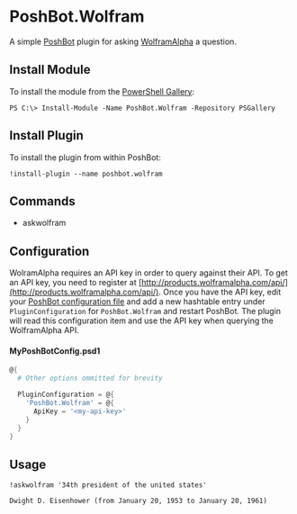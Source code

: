 
# PoshBot.Wolfram

A simple [PoshBot](https://github.com/devblackops/PoshBot) plugin for asking [WolframAlpha](https://www.wolframalpha.com/) a question.

## Install Module

To install the module from the [PowerShell Gallery](https://www.powershellgallery.com/):

```
PS C:\> Install-Module -Name PoshBot.Wolfram -Repository PSGallery
```

## Install Plugin

To install the plugin from within PoshBot:

```
!install-plugin --name poshbot.wolfram
```

## Commands

- askwolfram

## Configuration

WolramAlpha requires an API key in order to query against their API.
To get an API key, you need to register at [http://products.wolframalpha.com/api/](http://products.wolframalpha.com/api/).
Once you have the API key, edit your [PoshBot configuration file](http://poshbot.readthedocs.io/en/latest/guides/configuration/]) and add a new hashtable entry under `PluginConfiguration` for `PoshBot.Wolfram` and restart PoshBot. The plugin will read this configuration item and use the API key when querying the WolframAlpha API.

#### MyPoshBotConfig.psd1

```powershell
@{
  # Other options ommitted for brevity

  PluginConfiguration = @{
    'PoshBot.Wolfram' = @{
      ApiKey = '<my-api-key>'
    }
  }
}
```

## Usage

```
!askwolfram '34th president of the united states'

Dwight D. Eisenhower (from January 20, 1953 to January 20, 1961)
